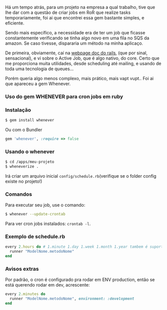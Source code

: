 Há um tempo atrás, para um projeto na empresa a qual trabalho,  tive que lhe dar com a questão de criar jobs em RoR
que realize tasks temporariamente, foi ai que encontrei essa gem bastante simples, e eficiente.

Sendo mais específico, a necessidade era de ter um job que ficasse constantemente verificando se tinha algo novo em uma
fila no SQS da amazon. Se caso tivesse, dispararia um método na minha aplicaço. 

De primeira, obviamente, caí na [webpage doc do rails](http://guides.rubyonrails.org), (que por sinal, sensacional), e vi
sobre o Active Job, que é algo nativo, do core. Certo que me proporciona muita utilidades, desde scheduling até mailing, e
usando de toda uma tecnologia de queues...

Porém queria algo menos complexo, mais prático, mais vapt vupt.. Foi ai que apareceu a gem Whenever.


### Uso do gem WHENEVER para cron jobs em ruby ###

### Instalação

```sh
$ gem install whenever
```

Ou com o Bundler

```ruby
gem 'whenever', :require => false
```

### Usando o whenever

```sh
$ cd /apps/meu-projeto
$ wheneverize .
```

Irá criar um arquivo inicial `config/schedule.rb`(verifique se o folder config existe no projeto!)

### Comandos

Para executar seu job, use o comando:
```sh
$ whenever --update-crontab
```
Para ver cron jobs instalados: `crontab -l`.

### Exemplo de schedule.rb

```ruby
every 2.hours do # 1.minute 1.day 1.week 1.month 1.year tambem é suportado
  runner "ModelNome.metodoNome"
end
```
### Avisos extras
Por padrão, o cron é configurado pra rodar em ENV production, então se está querendo rodar em dev, acrescente:
```ruby
every 2.minutes do 
  runner "ModelNome.metodoNome", environment: :development
end
```

